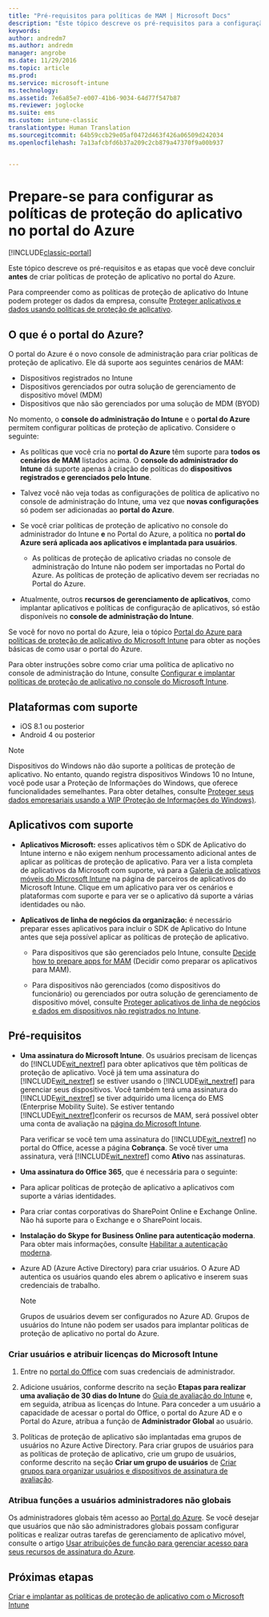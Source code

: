 ```yaml
---
title: "Pré-requisitos para políticas de MAM | Microsoft Docs"
description: "Este tópico descreve os pré-requisitos para a configuração de usuários antes de criar políticas de gerenciamento de aplicativo móvel."
keywords: 
author: andredm7
ms.author: andredm
manager: angrobe
ms.date: 11/29/2016
ms.topic: article
ms.prod: 
ms.service: microsoft-intune
ms.technology: 
ms.assetid: 7e6a85e7-e007-41b6-9034-64d77f547b87
ms.reviewer: joglocke
ms.suite: ems
ms.custom: intune-classic
translationtype: Human Translation
ms.sourcegitcommit: 64b59ccb29e05af0472d463f426a06509d242034
ms.openlocfilehash: 7a13afcbfd6b37a209c2cb879a47370f9a00b937


---
```


# <a name="get-ready-to-configure-app-protection-policies-in-the-azure-portal"></a>Prepare-se para configurar as políticas de proteção do aplicativo no portal do Azure

[!INCLUDE[classic-portal](../includes/classic-portal.md)]

Este tópico descreve os pré-requisitos e as etapas que você deve concluir **antes** de criar políticas de proteção de aplicativo no portal do Azure.

Para compreender como as políticas de proteção de aplicativo do Intune podem proteger os dados da empresa, consulte [Proteger aplicativos e dados usando políticas de proteção de aplicativo](protect-apps-and-data-with-microsoft-intune.md).

## <a name="what-is-the-azure-portal"></a>O que é o portal do Azure?

O portal do Azure é o novo console de administração para criar políticas de proteção de aplicativo. Ele dá suporte aos seguintes cenários de MAM:
- Dispositivos registrados no Intune
- Dispositivos gerenciados por outra solução de gerenciamento de dispositivo móvel (MDM)
- Dispositivos que não são gerenciados por uma solução de MDM (BYOD)

No momento, o **console do administração do Intune** e o **portal do Azure** permitem configurar políticas de proteção de aplicativo.  Considere o seguinte:

* As políticas que você cria no **portal do Azure** têm suporte para **todos os cenários de MAM** listados acima. O **console do administrador do Intune** dá suporte apenas à criação de políticas do **dispositivos registrados e gerenciados pelo Intune**.

* Talvez você não veja todas as configurações de política de aplicativo no console de administração do Intune, uma vez que **novas configurações** só podem ser adicionadas ao **portal do Azure**.

* Se você criar políticas de proteção de aplicativo no console do administrador do Intune **e** no Portal do Azure, a política no **portal do Azure será aplicada aos aplicativos e implantada para usuários**.
    * As políticas de proteção de aplicativo criadas no console de administração do Intune não podem ser importadas no Portal do Azure.  As políticas de proteção de aplicativo devem ser recriadas no Portal do Azure.


* Atualmente, outros **recursos de gerenciamento de aplicativos**, como implantar aplicativos e políticas de configuração de aplicativos, só estão disponíveis no **console de administração do Intune**.


Se você for novo no portal do Azure, leia o tópico [Portal do Azure para políticas de proteção de aplicativo do Microsoft Intune](azure-portal-for-microsoft-intune-mam-policies.md) para obter as noções básicas de como usar o portal do Azure.

Para obter instruções sobre como criar uma política de aplicativo no console de administração do Intune, consulte [Configurar e implantar políticas de proteção de aplicativo no console do Microsoft Intune](configure-and-deploy-mobile-application-management-policies-in-the-microsoft-intune-console.md).


##  <a name="supported-platforms"></a>Plataformas com suporte
- iOS 8.1 ou posterior
- Android 4 ou posterior

>[!NOTE]
>Dispositivos do Windows não dão suporte a políticas de proteção de aplicativo. No entanto, quando registra dispositivos Windows 10 no Intune, você pode usar a Proteção de Informações do Windows, que oferece funcionalidades semelhantes. Para obter detalhes, consulte [Proteger seus dados empresariais usando a WIP (Proteção de Informações do Windows)](https://technet.microsoft.com/en-us/itpro/windows/keep-secure/protect-enterprise-data-using-wip).

##  <a name="supported-apps"></a>Aplicativos com suporte
* **Aplicativos Microsoft:** esses aplicativos têm o SDK de Aplicativo do Intune interno e não exigem nenhum processamento adicional antes de aplicar as políticas de proteção de aplicativo.
Para ver a lista completa de aplicativos da Microsoft com suporte, vá para a [Galeria de aplicativos móveis do Microsoft Intune](https://www.microsoft.com/en-us/cloud-platform/microsoft-intune-apps) na página de parceiros de aplicativos do Microsoft Intune. Clique em um aplicativo para ver os cenários e plataformas com suporte e para ver se o aplicativo dá suporte a várias identidades ou não.

* **Aplicativos de linha de negócios da organização:** é necessário preparar esses aplicativos para incluir o SDK de Aplicativo do Intune antes que seja possível aplicar as políticas de proteção de aplicativo.

  * Para dispositivos que são gerenciados pelo Intune, consulte [Decide how to prepare apps for MAM](decide-how-to-prepare-apps-for-mobile-application-management-with-microsoft-intune.md) (Decidir como preparar os aplicativos para MAM).

  * Para dispositivos não gerenciados (como dispositivos do funcionário) ou gerenciados por outra solução de gerenciamento de dispositivo móvel, consulte [Proteger aplicativos de linha de negócios e dados em dispositivos não registrados no Intune](protect-line-of-business-apps-and-data-on-devices-not-enrolled-in-microsoft-intune.md).

## <a name="prerequisites"></a>Pré-requisitos

-   **Uma assinatura do Microsoft Intune**. Os usuários precisam de licenças do [!INCLUDE[wit_nextref](../includes/wit_nextref_md.md)] para obter aplicativos que têm políticas de proteção de aplicativo.
Você já tem uma assinatura do [!INCLUDE[wit_nextref](../includes/wit_nextref_md.md)] se estiver usando o [!INCLUDE[wit_nextref](../includes/wit_nextref_md.md)] para gerenciar seus dispositivos. Você também terá uma assinatura do [!INCLUDE[wit_nextref](../includes/wit_nextref_md.md)] se tiver adquirido uma licença do EMS (Enterprise Mobility Suite). Se estiver tentando [!INCLUDE[wit_nextref](../includes/wit_nextref_md.md)]conferir os recursos de MAM, será possível obter uma conta de avaliação na [página do Microsoft Intune](http://www.microsoft.com/en-us/server-cloud/products/microsoft-intune/).

    Para verificar se você tem uma assinatura do [!INCLUDE[wit_nextref](../includes/wit_nextref_md.md)] no portal do Office, acesse a página **Cobrança**.  Se você tiver uma assinatura, verá [!INCLUDE[wit_nextref](../includes/wit_nextref_md.md)] como **Ativo** nas assinaturas.

-   **Uma assinatura do Office 365**, que é necessária para o seguinte:

  - Para aplicar políticas de proteção de aplicativo a aplicativos com suporte a várias identidades.

  - Para criar contas corporativas do SharePoint Online e Exchange Online. Não há suporte para o Exchange e o SharePoint locais.

-   **Instalação do Skype for Business Online para autenticação moderna**. Para obter mais informações, consulte [Habilitar a autenticação moderna](http://social.technet.microsoft.com/wiki/contents/articles/34339.skype-for-business-online-enable-your-tenant-for-modern-authentication.aspx).


- Azure AD (Azure Active Directory) para criar usuários. O Azure AD autentica os usuários quando eles abrem o aplicativo e inserem suas credenciais de trabalho.

    > [!NOTE]
    > Grupos de usuários devem ser configurados no Azure AD. Grupos de usuários do Intune não podem ser usados para implantar políticas de proteção de aplicativo no portal do Azure.

### <a name="create-users-and-assign-microsoft-intune-licenses"></a>Criar usuários e atribuir licenças do Microsoft Intune

1.  Entre no [portal do Office](http://portal.office.com) com suas credenciais de administrador.

2.  Adicione usuários, conforme descrito na seção **Etapas para realizar uma avaliação de 30 dias do Intune** do [Guia de avaliação do Intune](https://docs.microsoft.com/en-us/intune/understand-explore/get-started-with-a-30-day-trial-of-microsoft-intune) e, em seguida, atribua as licenças do Intune. Para conceder a um usuário a capacidade de acessar o portal do Office, o portal do Azure AD e o Portal do Azure, atribua a função de **Administrador Global** ao usuário.

5.  Políticas de proteção de aplicativo são implantadas ema grupos de usuários no Azure Active Directory. Para criar grupos de usuários para as políticas de proteção de aplicativo, crie um grupo de usuários, conforme descrito na seção **Criar um grupo de usuários** de [Criar grupos para organizar usuários e dispositivos de assinatura de avaliação](https://docs.microsoft.com/en-us/intune/understand-explore/get-started-with-a-30-day-trial-of-microsoft-intune-step-3).

### <a name="assign-roles-to-non-global-admin-users"></a>Atribua funções a usuários administradores não globais

Os administradores globais têm acesso ao [Portal do Azure](https://portal.azure.com).  Se você desejar que usuários que não são administradores globais possam configurar políticas e realizar outras tarefas de gerenciamento de aplicativo móvel, consulte o artigo [Usar atribuições de função para gerenciar acesso para seus recursos de assinatura do Azure](https://azure.microsoft.com/en-us/documentation/articles/role-based-access-control-configure/).

## <a name="next-steps"></a>Próximas etapas
[Criar e implantar as políticas de proteção de aplicativo com o Microsoft Intune](create-and-deploy-mobile-app-management-policies-with-microsoft-intune.md)



<!--HONumber=Feb17_HO3-->


